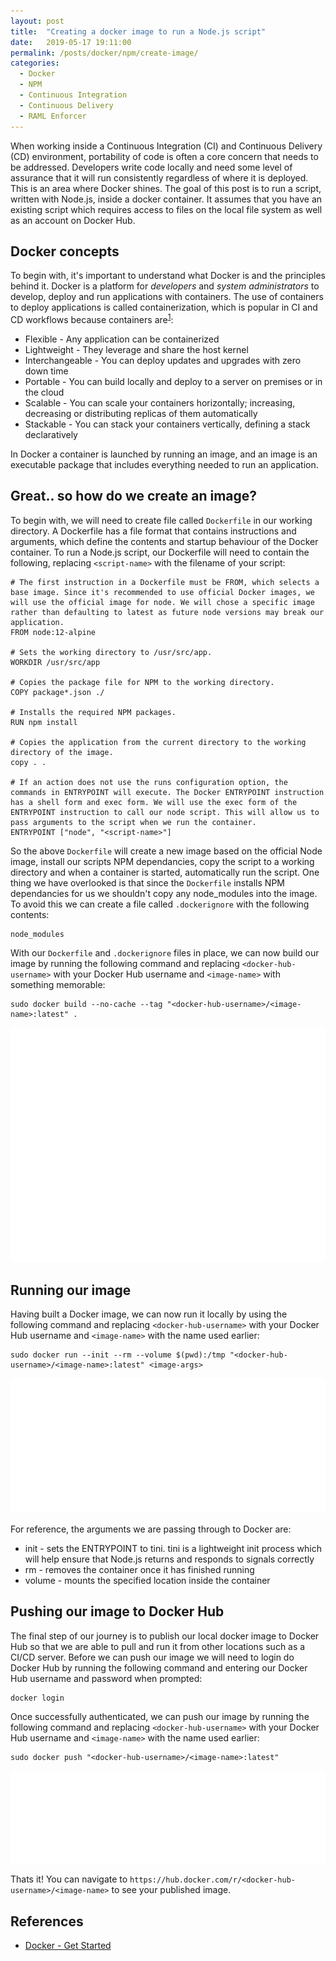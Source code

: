 ```yaml
---
layout: post
title:  "Creating a docker image to run a Node.js script"
date:   2019-05-17 19:11:00
permalink: /posts/docker/npm/create-image/
categories:
  - Docker
  - NPM
  - Continuous Integration
  - Continuous Delivery
  - RAML Enforcer
---
```


When working inside a Continuous Integration (CI) and Continuous Delivery (CD) environment, portability of code is often a core concern that needs to be addressed. Developers write code locally and need some level of assurance that it will run consistently regardless of where it is deployed. This is an area where Docker shines. The goal of this post is to run a script, written with Node.js, inside a docker container. It assumes that you have an existing script which requires access to files on the local file system as well as an account on Docker Hub.

## Docker concepts
To begin with, it's important to understand what Docker is and the principles behind it. Docker is a platform for *developers* and *system administrators* to develop, deploy and run applications with containers. The use of containers to deploy applications is called containerization, which is popular in CI and CD workflows because containers are<sup>[1]</sup>:
* Flexible - Any application can be containerized
* Lightweight - They leverage and share the host kernel
* Interchangeable - You can deploy updates and upgrades with zero down time
* Portable - You can build locally and deploy to a server on premises or in the cloud
* Scalable - You can scale your containers horizontally; increasing, decreasing or distributing replicas of them automatically
* Stackable - You can stack your containers vertically, defining  a stack declaratively

In Docker a container is launched by running an image, and an image is an executable package that includes everything needed to run an application.

## Great.. so how do we create an image?
To begin with, we will need to create file called ```Dockerfile``` in our working directory. A Dockerfile has a file format that contains instructions and arguments, which define the contents and startup behaviour of the Docker container. To run a Node.js script, our Dockerfile will need to contain the following, replacing ```<script-name>``` with the filename of your script:
```
# The first instruction in a Dockerfile must be FROM, which selects a base image. Since it's recommended to use official Docker images, we will use the official image for node. We will chose a specific image rather than defaulting to latest as future node versions may break our application.
FROM node:12-alpine

# Sets the working directory to /usr/src/app.
WORKDIR /usr/src/app

# Copies the package file for NPM to the working directory.
COPY package*.json ./

# Installs the required NPM packages.
RUN npm install

# Copies the application from the current directory to the working directory of the image.
copy . .

# If an action does not use the runs configuration option, the commands in ENTRYPOINT will execute. The Docker ENTRYPOINT instruction has a shell form and exec form. We will use the exec form of the ENTRYPOINT instruction to call our node script. This will allow us to pass arguments to the script when we run the container.
ENTRYPOINT ["node", "<script-name>"]
```

So the above ```Dockerfile``` will create a new image based on the official Node image, install our scripts NPM dependancies, copy the script to a working directory and when a container is started, automatically run the script. One thing we have overlooked is that since the ```Dockerfile``` installs NPM dependancies for us we shouldn't copy any node_modules into the image. To avoid this we can create a file called ```.dockerignore``` with the following contents:
```
node_modules
```

With our ```Dockerfile``` and ```.dockerignore``` files in place, we can now build our image by running the following command and replacing ```<docker-hub-username>``` with your Docker Hub username and ```<image-name>``` with something memorable:
```
sudo docker build --no-cache --tag "<docker-hub-username>/<image-name>:latest" .
```

![Docker build screenshot](/assets/images/posts/npm-script-docker-build.svg)

## Running our image
Having built a Docker image, we can now run it locally by using the following command and replacing ```<docker-hub-username>``` with your Docker Hub username and ```<image-name>``` with the name used earlier:
```
sudo docker run --init --rm --volume $(pwd):/tmp "<docker-hub-username>/<image-name>:latest" <image-args>
```

![Docker run screenshot](/assets/images/posts/npm-script-docker-run.svg)

For reference, the arguments we are passing through to Docker are:
* init - sets the ENTRYPOINT to tini. tini is a lightweight init process which will help ensure that Node.js returns and responds to signals correctly
* rm - removes the container once it has finished running
* volume - mounts the specified location inside the container

## Pushing our image to Docker Hub
The final step of our journey is to publish our local docker image to Docker Hub so that we are able to pull and run it from other locations such as a CI/CD server. Before we can push our image we will need to login do Docker Hub by running the following command and entering our Docker Hub username and password when prompted:
```
docker login
```
Once successfully authenticated, we can push our image by running the following command and replacing ```<docker-hub-username>``` with your Docker Hub username and ```<image-name>``` with the name used earlier:
```
sudo docker push "<docker-hub-username>/<image-name>:latest"
```

![Docker push screenshot](/assets/images/posts/npm-script-docker-push.svg)

Thats it! You can navigate to ```https://hub.docker.com/r/<docker-hub-username>/<image-name>``` to see your published image.

## References
- [Docker - Get Started][1]

[1]: https://docs.docker.com/get-started/        "Docker"
